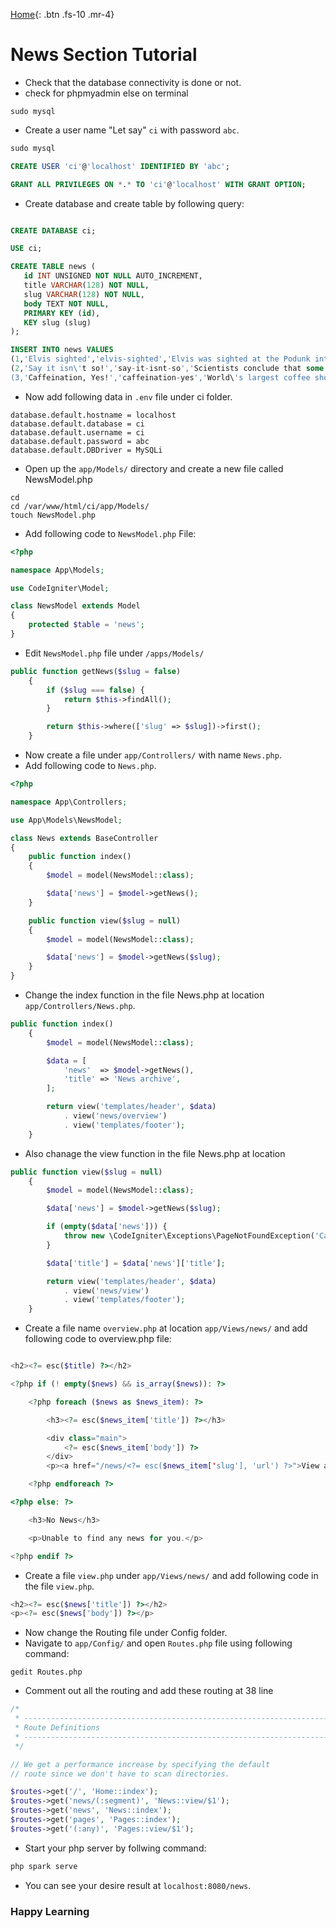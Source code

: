 [Home](./index.html){: .btn .fs-10 .mr-4}
# News Section Tutorial

- Check that the database connectivity is done or not.
- check for phpmyadmin else on terminal 
 ```shell
 sudo mysql
 ```
 - Create a user name "Let say" `ci` with password `abc`.
 
 ```sql
 sudo mysql
 
 CREATE USER 'ci'@'localhost' IDENTIFIED BY 'abc';
 
 GRANT ALL PRIVILEGES ON *.* TO 'ci'@'localhost' WITH GRANT OPTION;
 ```
 - Create database and create table by following query:
 
 ```sql
 
 CREATE DATABASE ci;
 
 USE ci;
 
 CREATE TABLE news (
    id INT UNSIGNED NOT NULL AUTO_INCREMENT,
    title VARCHAR(128) NOT NULL,
    slug VARCHAR(128) NOT NULL,
    body TEXT NOT NULL,
    PRIMARY KEY (id),
    KEY slug (slug)
);

INSERT INTO news VALUES
(1,'Elvis sighted','elvis-sighted','Elvis was sighted at the Podunk internet cafe. It looked like he was writing a CodeIgniter app.'),
(2,'Say it isn\'t so!','say-it-isnt-so','Scientists conclude that some programmers have a sense of humor.'),
(3,'Caffeination, Yes!','caffeination-yes','World\'s largest coffee shop open onsite nested coffee shop for staff only.');
 
```

- Now add following data in `.env` file under ci folder.
```shell
database.default.hostname = localhost
database.default.database = ci
database.default.username = ci
database.default.password = abc
database.default.DBDriver = MySQLi
```
- Open up the `app/Models/` directory and create a new file called NewsModel.php

```shell
cd
cd /var/www/html/ci/app/Models/
touch NewsModel.php
```
- Add following code to `NewsModel.php` File:

```php
<?php

namespace App\Models;

use CodeIgniter\Model;

class NewsModel extends Model
{
    protected $table = 'news';
}
```
- Edit `NewsModel.php` file under `/apps/Models/`

```php
public function getNews($slug = false)
    {
        if ($slug === false) {
            return $this->findAll();
        }

        return $this->where(['slug' => $slug])->first();
    }
```
- Now create a file under `app/Controllers/` with name `News.php`.
- Add following code to `News.php`.

```php
<?php

namespace App\Controllers;

use App\Models\NewsModel;

class News extends BaseController
{
    public function index()
    {
        $model = model(NewsModel::class);

        $data['news'] = $model->getNews();
    }

    public function view($slug = null)
    {
        $model = model(NewsModel::class);

        $data['news'] = $model->getNews($slug);
    }
}
```
- Change the index function in the file News.php at location `app/Controllers/News.php`.
```php
public function index()
    {
        $model = model(NewsModel::class);

        $data = [
            'news'  => $model->getNews(),
            'title' => 'News archive',
        ];

        return view('templates/header', $data)
            . view('news/overview')
            . view('templates/footer');
    }
```
- Also chanage the view function in the file News.php at location
```php
public function view($slug = null)
    {
        $model = model(NewsModel::class);

        $data['news'] = $model->getNews($slug);

        if (empty($data['news'])) {
            throw new \CodeIgniter\Exceptions\PageNotFoundException('Cannot find the news item: ' . $slug);
        }

        $data['title'] = $data['news']['title'];

        return view('templates/header', $data)
            . view('news/view')
            . view('templates/footer');
    }
```
- Create a file name `overview.php` at location `app/Views/news/` and add following code to overview.php file:

```php

<h2><?= esc($title) ?></h2>

<?php if (! empty($news) && is_array($news)): ?>

    <?php foreach ($news as $news_item): ?>

        <h3><?= esc($news_item['title']) ?></h3>

        <div class="main">
            <?= esc($news_item['body']) ?>
        </div>
        <p><a href="/news/<?= esc($news_item['slug'], 'url') ?>">View article</a></p>

    <?php endforeach ?>

<?php else: ?>

    <h3>No News</h3>

    <p>Unable to find any news for you.</p>

<?php endif ?>
```

- Create a file `view.php` under `app/Views/news/` and add following code in the file `view.php`.

```php
<h2><?= esc($news['title']) ?></h2>
<p><?= esc($news['body']) ?></p>
```

- Now change the Routing file under Config folder.
- Navigate to `app/Config/` and open `Routes.php` file using following command:

```shell
gedit Routes.php
```
- Comment out all the routing and add these routing at 38 line 

```php
/*
 * --------------------------------------------------------------------
 * Route Definitions
 * --------------------------------------------------------------------
 */

// We get a performance increase by specifying the default
// route since we don't have to scan directories.

$routes->get('/', 'Home::index');
$routes->get('news/(:segment)', 'News::view/$1');
$routes->get('news', 'News::index');
$routes->get('pages', 'Pages::index');
$routes->get('(:any)', 'Pages::view/$1');
```
- Start your php server by follwing command:
```php
php spark serve
```
- You can see your desire result at `localhost:8080/news`.

### Happy Learning
